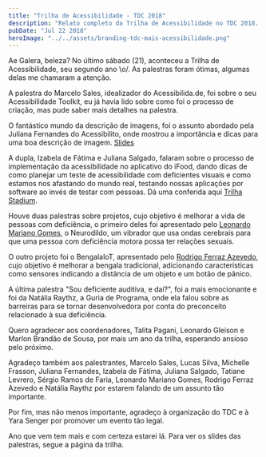 ```yaml
---
title: "Trilha de Acessibilidade - TDC 2018"
description: "Relato completo da Trilha de Acessibilidade no TDC 2018. Palestras sobre descrição de imagens, testes com deficientes visuais, projetos inovadores e barreiras na carreira tech."
pubDate: "Jul 22 2018"
heroImage: "../../assets/branding-tdc-mais-acessibilidade.png"
---
```


Ae Galera, beleza? No último sábado (21), aconteceu a Trilha de Acessibilidade, seu segundo ano \\o/. As palestras foram ótimas, algumas delas me chamaram a atenção.

A palestra do Marcelo Sales, idealizador do Acessibilida.de, foi sobre o seu Acessibilidade Toolkit, eu já havia lido sobre como foi o processo de criação, mas pude saber mais detalhes na palestra.

O fantástico mundo da descrição de imagens, foi o assunto abordado pela Juliana Fernandes do Acessibilito, onde mostrou a importância e dicas para uma boa descrição de imagem. [Slides](https://www.slideshare.net/julianafrost/tdc-2018-o-fantstico-mundo-da-descrio-de-imagens)

A dupla, Izabela de Fátima e Juliana Salgado, falaram sobre o processo de implementação da acessibilidade no aplicativo do iFood, dando dicas de como planejar um teste de acessibilidade com deficientes visuais e como estamos nos afastando do mundo real, testando nossas aplicações por software ao invés de testar com pessoas. Dá uma conferida aqui [Trilha Stadium](https://www.eventials.com/Globalcode/tdc-sp-2018-stadium-sabado-4/).

Houve duas palestras sobre projetos, cujo objetivo é melhorar a vida de pessoas com deficiência, o primeiro deles foi apresentado pelo [Leonardo Mariano Gomes](http://www.labxxx.com.br/), o Neurodildo, um vibrador que usa ondas cerebrais para que uma pessoa com deficiência motora possa ter relações sexuais.

O outro projeto foi o BengalaIoT, apresentado pelo [Rodrigo Ferraz Azevedo](https://x.com/rodrigofazevedo), cujo objetivo é melhorar a bengala tradicional, adicionando características como sensores indicando a distância de um objeto e um botão de pânico.

A última palestra "Sou deficiente auditiva, e daí?", foi a mais emocionante e foi da Natália Raythz, a Guria de Programa, onde ela falou sobre as barreiras para se tornar desenvolvedora por conta do preconceito relacionado à sua deficiência.

Quero agradecer aos coordenadores, Talita Pagani, Leonardo Gleison e Marlon Brandão de Sousa, por mais um ano da trilha, esperando ansioso pelo próximo.

Agradeço também aos palestrantes, Marcelo Sales, Lucas Silva, Michelle Frasson, Juliana Fernandes, Izabela de Fátima, Juliana Salgado, Tatiane Levrero, Sérgio Ramos de Faria, Leonardo Mariano Gomes, Rodrigo Ferraz Azevedo e Natália Raythz por estarem falando de um assunto tão importante.

Por fim, mas não menos importante, agradeço à organização do TDC e à Yara Senger por promover um evento tão legal.

Ano que vem tem mais e com certeza estarei lá. Para ver os slides das palestras, segue a página da trilha.
